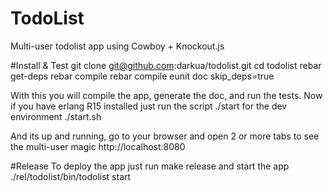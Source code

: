 # TodoList
Multi-user todolist app using Cowboy + Knockout.js

#Install & Test
git clone git@github.com:darkua/todolist.git
cd todolist
rebar get-deps
rebar compile
rebar compile eunit doc skip_deps=true

With this you will compile the app, generate the doc, and run the tests.
Now if you have erlang R15 installed just run the script ./start for the dev environment
./start.sh

And its up and running, go to your browser and open 2 or more tabs to see the multi-user magic
http://localhost:8080

#Release
To deploy the app just run
make release
and start the app
./rel/todolist/bin/todolist start